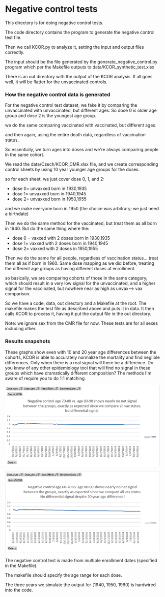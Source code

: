 # Negative control tests

This directory is for doing negative control tests.

The code directory contains the program to generate the negative control test file.

Then we call KCOR.py to analyze it, setting the input and output files correctly.

The input should be the file generated by the generate_negative_control.py program which per the Makefile outputs to data/KCOR_synthetic_test.xlsx

There is an out directory with the output of the KCOR analysis. If all goes well, it will be flatter for the unvaccinated controls.

### How the negative control data is generated

For the negative control test dataset, we fake it by comparing the unvaccinated with unvaccinated, but different ages. So dose 0 is older age group and dose 2 is the youngest age group.

we do the same comparing vaccinated with vaccinated, but different ages. 

and then again, using the entire death data, regardless of vaccination status.

So essentially, we turn ages into doses and we're always comparing people in the same cohort.

We read the data/Czech/KCOR_CMR.xlsx file, and we create corresponding control sheets by using 10 year younger age groups for the doses.

so for each sheet, we just cover dose 0, 1, and 2:

- dose 0= unvaxxed born in 1930,1935
- dose 1= unvaxxed born in 1940,1945
- dose 2= unvaxxed born in 1950,1955

and we make everyone born in 1950 (the choice was arbitrary; we just need a birthdate)

Then we do the same method for the vaccinated, but treat them as all born in 1940. But do the same thing where the:
- dose 0 = vaxxed with 2 doses born in 1930,1935
- dose 1= vaxxed with 2 doses born in 1940,1945
- dose 2= vaxxed with 2 doses in 1950,1955

Then we do the same for all people, regardless of vaccination status... treat them all as if born in 1960. Same dose mapping as we did before, treating the different age groups as having different doses at enrollment.

so basically, we are comparing cohorts of those in the same category, which should result in a very low signal for the unvaccinated, and a higher signal for the vaccinated, but nowhere near as high as unvax--> vax comparison.

So we have a code, data, out directory and a Makefile at the root. The makefile makes the test file as described above and puts it in data. It then calls KCOR to process it, having it put the output file in the out directory.

Note: we ignore sex from the CMR file for now. These tests are for all sexes including other.


### Results snapshots

These graphs show even with 10 and 20 year age differences between the cohorts, KCOR is able to accurately normalize the mortality and find neglible differences. Only when there is a real signal will there be a difference. Do you know of any other epidemiology tool that will find no signal in these groups which have dramatically different composition? The methods I'm aware of require you to do 1:1 matching.

![Negative control (10-year age difference)](analysis/neg_control_10yr_age_diff.png)

![Negative control (20-year age difference)](analysis/neg_control_20yr_age_diff.png)

The negative control test is made from multiple enrollment dates (specified in the Makefile).

The makefile should specify the age range for each dose.

The three years we simulate the output for (1940, 1950, 1960) is hardwired into the code.

